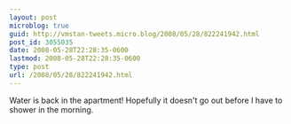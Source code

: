 ```yaml
---
layout: post
microblog: true
guid: http://vmstan-tweets.micro.blog/2008/05/28/822241942.html
post_id: 3055035
date: 2008-05-28T22:28:35-0600
lastmod: 2008-05-28T22:28:35-0600
type: post
url: /2008/05/28/822241942.html
---
```

Water is back in the apartment! Hopefully it doesn't go out before I have to shower in the morning.
